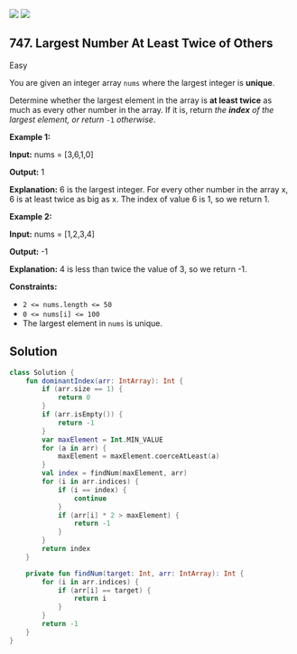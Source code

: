 [![](https://img.shields.io/github/stars/javadev/LeetCode-in-Kotlin?label=Stars&style=flat-square)](https://github.com/javadev/LeetCode-in-Kotlin)
[![](https://img.shields.io/github/forks/javadev/LeetCode-in-Kotlin?label=Fork%20me%20on%20GitHub%20&style=flat-square)](https://github.com/javadev/LeetCode-in-Kotlin/fork)

## 747\. Largest Number At Least Twice of Others

Easy

You are given an integer array `nums` where the largest integer is **unique**.

Determine whether the largest element in the array is **at least twice** as much as every other number in the array. If it is, return _the **index** of the largest element, or return_ `-1` _otherwise_.

**Example 1:**

**Input:** nums = [3,6,1,0]

**Output:** 1

**Explanation:** 6 is the largest integer. For every other number in the array x, 6 is at least twice as big as x. The index of value 6 is 1, so we return 1.

**Example 2:**

**Input:** nums = [1,2,3,4]

**Output:** -1

**Explanation:** 4 is less than twice the value of 3, so we return -1.

**Constraints:**

*   `2 <= nums.length <= 50`
*   `0 <= nums[i] <= 100`
*   The largest element in `nums` is unique.

## Solution

```kotlin
class Solution {
    fun dominantIndex(arr: IntArray): Int {
        if (arr.size == 1) {
            return 0
        }
        if (arr.isEmpty()) {
            return -1
        }
        var maxElement = Int.MIN_VALUE
        for (a in arr) {
            maxElement = maxElement.coerceAtLeast(a)
        }
        val index = findNum(maxElement, arr)
        for (i in arr.indices) {
            if (i == index) {
                continue
            }
            if (arr[i] * 2 > maxElement) {
                return -1
            }
        }
        return index
    }

    private fun findNum(target: Int, arr: IntArray): Int {
        for (i in arr.indices) {
            if (arr[i] == target) {
                return i
            }
        }
        return -1
    }
}
```